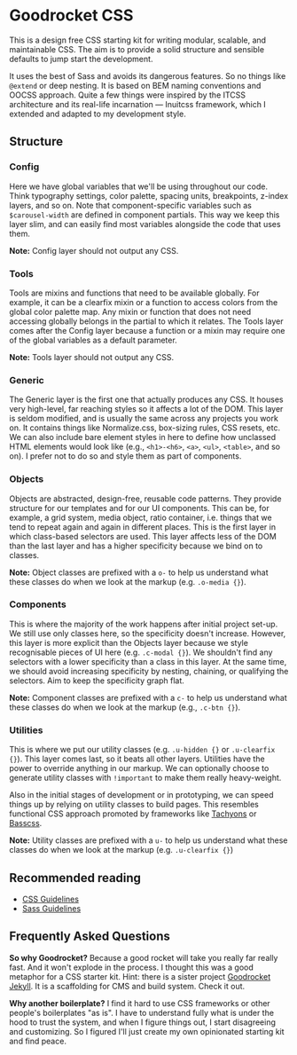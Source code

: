 # Goodrocket CSS

This is a design free CSS starting kit for writing modular, scalable, and maintainable CSS. 
The aim is to provide a solid structure and sensible defaults to jump start the 
development. 

It uses the best of Sass and avoids its dangerous features. So no things like `@extend` 
or deep nesting. It is based on BEM naming conventions and OOCSS approach.  Quite a few 
things were inspired by the ITCSS architecture and its real-life incarnation 
&mdash; Inuitcss framework, which I extended and adapted to my development style.


## Structure

### Config

Here we have global variables that we'll be using throughout our code. Think typography settings, 
color palette, spacing units, breakpoints, z-index layers, and so on. Note that component-specific 
variables such as `$carousel-width` are defined in component partials. This way we keep this layer 
slim, and can easily find most variables alongside the code that uses them.

**Note:** Config layer should not output any CSS.


### Tools

Tools are mixins and functions that need to be available globally.
For example, it can be a clearfix mixin or a function to access 
colors from the global color palette map. Any mixin or function that 
does not need accessing globally belongs in the partial to which it relates. 
The Tools layer comes after the Config layer because a function or a mixin may 
require one of the global variables as a default parameter.

**Note:** Tools layer should not output any CSS.


### Generic

The Generic layer is the first one that actually produces any CSS. It houses
very high-level, far reaching styles so it affects a lot of the DOM. This
layer is seldom modified, and is usually the same across any projects you work on.
It contains things like Normalize.css, box-sizing rules, CSS resets, etc.
We can also include bare element styles in here to define how unclassed HTML elements
would look like (e.g., `<h1>-<h6>`, `<a>`, `<ul>`, `<table>`, and so on).
I prefer not to do so and style them as part of components.


### Objects

Objects are abstracted, design-free, reusable code patterns. They provide
structure for our templates and for our UI components. This can be, for example, 
a grid system, media object, ratio container, i.e. things that we tend to 
repeat again and again in different places. This is the first 
layer in which class-based selectors are used. This layer affects less of 
the DOM than the last layer and has a higher specificity because we bind on 
to classes.

**Note:** Object classes are prefixed with a `o-` to help us understand what
these classes do when we look at the markup (e.g. `.o-media {}`).


### Components

This is where the majority of the work happens after initial project set-up.
We still use only classes here, so the specificity doesn't increase.
However, this layer is more explicit than the Objects layer because we style 
recognisable pieces of UI here (e.g. `.c-modal {}`). We shouldn't
find any selectors with a lower specificity than a class in this layer.
At the same time, we should avoid increasing specificity by nesting, chaining, 
or qualifying the selectors. Aim to keep the specificity graph flat.

**Note:** Component classes are prefixed with a `c-` to help us understand
what these classes do when we look at the markup (e.g., `.c-btn {}`).


### Utilities

This is where we put our utility classes (e.g. `.u-hidden {}` or `.u-clearfix {}`). 
This layer comes last, so it beats all other layers. Utilities have the power to 
override anything in our markup. We can optionally choose to generate utility classes
with `!important` to make them really heavy-weight.

Also in the initial stages of development or in prototyping, we can speed things up
by relying on utility classes to build pages. This resembles functional CSS approach
promoted by frameworks like [Tachyons](https://github.com/tachyons-css/tachyons/) or 
[Basscss](https://github.com/basscss/basscss).

**Note:** Utility classes are prefixed with a `u-` to help us understand
what these classes do when we look at the markup (e.g. `.u-clearfix {}`)


## Recommended reading

- [CSS Guidelines](http://cssguidelin.es)
- [Sass Guidelines](https://sass-guidelin.es)

## Frequently Asked Questions

**So why Goodrocket?** 
Because a good rocket will take you really far really fast. And it won't explode in the process. 
I thought this was a good metaphor for a CSS starter kit. Hint: there is a sister project
[Goodrocket Jekyll](https://github.com/ivanbabko/goodrocket-jekyll). It is a scaffolding for CMS and build system. Check it out.

**Why another boilerplate?**
I find it hard to use CSS frameworks or other people's boilerplates "as is". I have to understand fully what 
is under the hood to trust the system, and when I figure things out, I start disagreeing and customizing. 
So I figured I'll just create my own opinionated starting kit and find peace.
